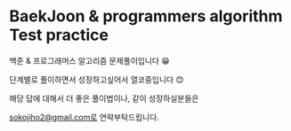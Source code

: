 # BaekJoon & programmers algorithm Test practice

백준 & 프로그래머스 알고리즘 문제풀이입니다 😁

단계별로 풀이하면서 성장하고싶어서 열코중입니다 😊

해당 답에 대해서 더 좋은 풀이법이나, 같이 성장하실분들은 

sokojiho2@gmail.com로 연락부탁드립니다. 

